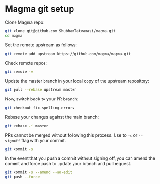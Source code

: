 # Magma git setup

Clone Magma repo:
```bash
git clone git@github.com:ShubhamTatvamasi/magma.git
cd magma
```

Set the remote upstream as follows:
```bash
git remote add upstream https://github.com/magma/magma.git
```

Check remote repos:
```bash
git remote -v
```

Update the master branch in your local copy of the upstream repository:
```bash
git pull --rebase upstream master
```

Now, switch back to your PR branch:
```bash
git checkout fix-spelling-errors
```

Rebase your changes against the main branch:
```bash
git rebase -i master
```

PRs cannot be merged without following this process. Use to `-s` or `--signoff` flag with your commit.
```bash
git commit -s
```

In the event that you push a commit without signing off, you can amend the commit and force push to update your branch and pull request.
```bash
git commit -s --amend --no-edit
git push --force
```
